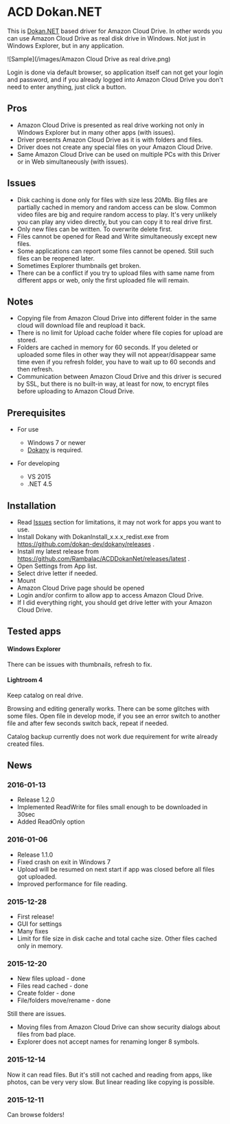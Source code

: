 ACD Dokan.NET
=============

This is [Dokan.NET](https://github.com/dokan-dev/dokan-dotnet) based driver for Amazon Cloud Drive. 
In other words you can use Amazon Cloud Drive as real disk drive in Windows. 
Not just in Windows Explorer, but in any application.

![Sample](/images/Amazon Cloud Drive as real drive.png)

Login is done via default browser, so application itself can not get your login and password, 
and if you already logged into Amazon Cloud Drive you don't need to enter anything, just click a button.

Pros
----
* Amazon Cloud Drive is presented as real drive working not only in Windows Explorer but in many other apps (with issues). 
* Driver presents Amazon Cloud Drive as it is with folders and files. 
* Driver does not create any special files on your Amazon Cloud Drive.
* Same Amazon Cloud Drive can be used on multiple PCs with this Driver or in Web simultaneously (with issues). 


Issues
------
* Disk caching is done only for files with size less 20Mb. Big files are partially cached in memory and random access can be slow. Common video files are big and require random access to play. It's very unlikely you can play any video directly, but you can copy it to real drive first.
* Only new files can be written. To overwrite delete first.
* Files cannot be opened for Read and Write simultaneously except new files.
* Some applications can report some files cannot be opened. Still such files can be reopened later.
* Sometimes Explorer thumbnails get broken.
* There can be a conflict if you try to upload files with same name from different apps or web, only the first uploaded file will remain.

Notes
-----
* Copying file from Amazon Cloud Drive into different folder in the same cloud will download file and reupload it back.
* There is no limit for Upload cache folder where file copies for upload are stored.
* Folders are cached in memory for 60 seconds. If you deleted or uploaded some files in other way they will not appear/disappear same time even if you refresh folder, you have to wait up to 60 seconds and then refresh.
* Communication between Amazon Cloud Drive and this driver is secured by SSL, but there is no built-in way, at least for now, to encrypt files before uploading to Amazon Cloud Drive.

Prerequisites
-------------
- For use
    * Windows 7 or newer
    * [Dokany](https://github.com/dokan-dev/dokany/releases) is required.

- For developing
    * VS 2015
    * .NET 4.5

Installation
------------
* Read [Issues](#issues) section for limitations, it may not work for apps you want to use.
* Install Dokany with DokanInstall_x.x.x_redist.exe from https://github.com/dokan-dev/dokany/releases .
* Install my latest release from https://github.com/Rambalac/ACDDokanNet/releases/latest .
* Open Settings from App list.
* Select drive letter if needed.
* Mount
* Amazon Cloud Drive page should be opened
* Login and/or confirm to allow app to access Amazon Cloud Drive.
* If I did everything right, you should get drive letter with your Amazon Cloud Drive.

Tested apps
-----------
#### Windows Explorer
There can be issues with thumbnails, refresh to fix.

#### Lightroom 4
Keep catalog on real drive. 

Browsing and editing generally works. There can be some glitches with some files. Open file in develop mode, if you see an error switch to another file and after few seconds switch back, repeat if needed.

Catalog backup currently does not work due requirement for write already created files.

News
----
### 2016-01-13
* Release 1.2.0
* Implemented ReadWrite for files small enough to be downloaded in 30sec
* Added ReadOnly option

### 2016-01-06
* Release 1.1.0
* Fixed crash on exit in Windows 7
* Upload will be resumed on next start if app was closed before all files got uploaded.
* Improved performance for file reading.

### 2015-12-28
* First release!
* GUI for settings
* Many fixes
* Limit for file size in disk cache and total cache size. Other files cached only in memory.

### 2015-12-20
* New files upload - done
* Files read cached - done
* Create folder - done
* File/folders move/rename - done

Still there are issues. 
* Moving files from Amazon Cloud Drive can show security dialogs about files from bad place. 
* Explorer does not accept names for renaming longer 8 symbols.

### 2015-12-14
Now it can read files. But it's still not cached and reading from apps, like photos, can be very very slow. But linear reading like copying is possible.

### 2015-12-11
Can browse folders!
